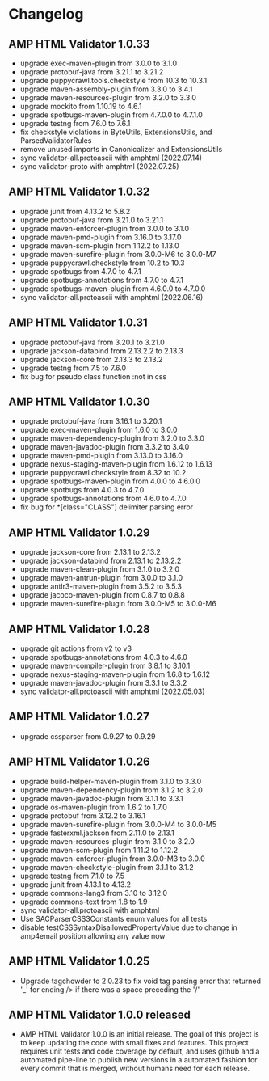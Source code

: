 # Changelog

## AMP HTML Validator 1.0.33
- upgrade exec-maven-plugin from 3.0.0 to 3.1.0
- upgrade protobuf-java from 3.21.1 to 3.21.2
- upgrade puppycrawl.tools.checkstyle from 10.3 to 10.3.1
- upgrade maven-assembly-plugin from 3.3.0 to 3.4.1
- upgrade maven-resources-plugin from 3.2.0 to 3.3.0
- upgrade mockito from 1.10.19 to 4.6.1
- upgrade spotbugs-maven-plugin from 4.7.0.0 to 4.7.1.0
- upgrade testng from 7.6.0 to 7.6.1
- fix checkstyle violations in ByteUtils, ExtensionsUtils, and ParsedValidatorRules
- remove unused imports in Canonicalizer and ExtensionsUtils
- sync validator-all.protoascii with amphtml (2022.07.14)
- sync validator-proto with amphtml (2022.07.25)

## AMP HTML Validator 1.0.32
- upgrade junit from 4.13.2 to 5.8.2
- upgrade protobuf-java from 3.21.0 to 3.21.1
- upgrade maven-enforcer-plugin from 3.0.0 to 3.1.0
- upgrade maven-pmd-plugin from 3.16.0 to 3.17.0
- upgrade maven-scm-plugin from 1.12.2 to 1.13.0
- upgrade maven-surefire-plugin from 3.0.0-M6 to 3.0.0-M7
- upgrade puppycrawl.checkstyle from 10.2 to 10.3
- upgrade spotbugs from 4.7.0 to 4.7.1
- upgrade spotbugs-annotations from 4.7.0 to 4.7.1
- upgrade spotbugs-maven-plugin from 4.6.0.0 to 4.7.0.0
- sync validator-all.protoascii with amphtml (2022.06.16)

## AMP HTML Validator 1.0.31
- upgrade protobuf-java from 3.20.1 to 3.21.0
- upgrade jackson-databind from 2.13.2.2 to 2.13.3
- upgrade jackson-core from 2.13.3 to 2.13.2
- upgrade testng from 7.5 to 7.6.0
- fix bug for pseudo class function :not in css

## AMP HTML Validator 1.0.30
- upgrade protobuf-java from 3.16.1 to 3.20.1
- upgrade exec-maven-plugin from 1.6.0 to 3.0.0
- upgrade maven-dependency-plugin from 3.2.0 to 3.3.0
- upgrade maven-javadoc-plugin from 3.3.2 to 3.4.0
- upgrade maven-pmd-plugin from 3.13.0 to 3.16.0
- upgrade nexus-staging-maven-plugin from 1.6.12 to 1.6.13
- upgrade puppycrawl checkstyle from 8.32 to 10.2
- upgrade spotbugs-maven-plugin from 4.0.0 to 4.6.0.0
- upgrade spotbugs from 4.0.3 to 4.7.0
- upgrade spotbugs-annotations from 4.6.0 to 4.7.0
- fix bug for *[class="CLASS"] delimiter parsing error

## AMP HTML Validator 1.0.29
- upgrade jackson-core from 2.13.1 to 2.13.2
- upgrade jackson-databind from 2.13.1 to 2.13.2.2
- upgrade maven-clean-plugin from 3.1.0 to 3.2.0
- upgrade maven-antrun-plugin from 3.0.0 to 3.1.0
- upgrade antlr3-maven-plugin from 3.5.2 to 3.5.3
- upgrade jacoco-maven-plugin from 0.8.7 to 0.8.8
- upgrade maven-surefire-plugin from 3.0.0-M5 to 3.0.0-M6

## AMP HTML Validator 1.0.28
- upgrade git actions from v2 to v3
- upgrade spotbugs-annotations from 4.0.3 to 4.6.0
- upgrade maven-compiler-plugin from 3.8.1 to 3.10.1
- upgrade nexus-staging-maven-plugin from 1.6.8 to 1.6.12
- upgrade maven-javadoc-plugin from 3.3.1 to 3.3.2
- sync validator-all.protoascii with amphtml (2022.05.03)

## AMP HTML Validator 1.0.27
- upgrade cssparser from 0.9.27 to 0.9.29

## AMP HTML Validator 1.0.26
- upgrade build-helper-maven-plugin from 3.1.0 to 3.3.0
- upgrade maven-dependency-plugin from 3.1.2 to 3.2.0
- upgrade maven-javadoc-plugin from 3.1.1 to 3.3.1
- upgrade os-maven-plugin from 1.6.2 to 1.7.0
- upgrade protobuf from 3.12.2 to 3.16.1
- upgrade maven-surefire-plugin from 3.0.0-M4 to 3.0.0-M5
- upgrade fasterxml.jackson from 2.11.0 to 2.13.1
- upgrade maven-resources-plugin from 3.1.0 to 3.2.0
- upgrade maven-scm-plugin from 1.11.2 to 1.12.2
- upgrade maven-enforcer-plugin from 3.0.0-M3 to 3.0.0
- upgrade maven-checkstyle-plugin from 3.1.1 to 3.1.2
- upgrade testng from 7.1.0 to 7.5
- upgrade junit from 4.13.1 to 4.13.2
- upgrade commons-lang3 from 3.10 to 3.12.0
- upgrade commons-text from 1.8 to 1.9
- sync validator-all.protoascii with amphtml
- Use SACParserCSS3Constants enum values for all tests
- disable testCSSSyntaxDisallowedPropertyValue due to change in amp4email position allowing any value now

## AMP HTML Validator 1.0.25
- Upgrade tagchowder to 2.0.23 to fix void tag parsing error that returned '_' for ending /> if there was a space preceding the '/'

## AMP HTML Validator 1.0.0 released
- AMP HTML Validator 1.0.0 is an initial release. The goal of this project is to keep updating the code with small fixes and features. This project requires unit tests and code coverage by default, and uses github and a automated pipe-line to publish new versions in a automated fashion for every commit that is merged, without humans need for each release.
